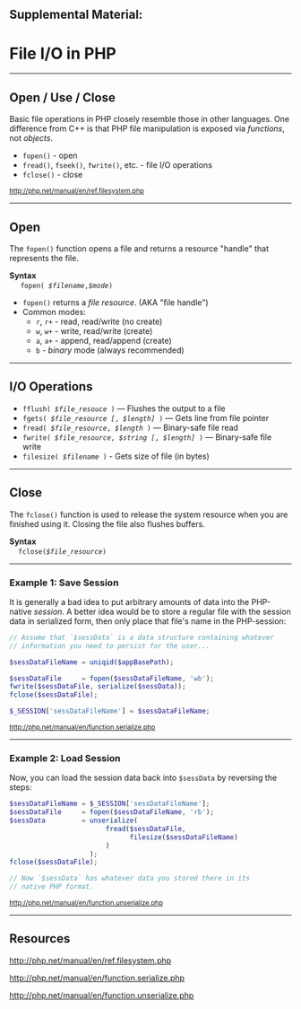 ## Supplemental Material:
# File I/O in PHP

<!-- .slide: data-background="assets/images/cloudfilestorage.jpg" class="bg-box" -->

---

## Open / Use / Close

Basic file operations in PHP closely resemble those in other languages.  One difference from C++ is that PHP file manipulation is exposed via _functions_, not _objects_.

* `fopen()` - open
* `fread()`, `fseek()`, `fwrite()`, etc. - file I/O operations
* `fclose()` - close

<small>http://php.net/manual/en/ref.filesystem.php</small>

---

## Open

The `fopen()` function opens a file and returns a resource "handle" that represents the file.

**Syntax**<br>
&nbsp;&nbsp;&nbsp;&nbsp; `fopen( `_`$filename`_`,`_`$mode`_`)`

* `fopen()` returns a _file resource_. (AKA "file handle")
* Common modes:
    - `r`, `r+` - read, read/write (no create)
    - `w`, `w+` - write, read/write (create)
    - `a`, `a+` - append, read/append (create)
    - `b` - _binary_ mode (always recommended)

---

## I/O Operations

* `fflush( `_`$file_resouce`_` )` — Flushes the output to a file
* `fgets( `_`$file_resource [`_`,`_` $length]`_` )` — Gets line from file pointer
* `fread( `_`$file_resource`_`,`_` $length`_` )` — Binary-safe file read
* `fwrite( `_`$file_resource`_`,`_` $string [`_`,`_` $length]`_` )` — Binary-safe file write
* `filesize( `_`$filename`_` )` - Gets size of file (in bytes)

---

## Close

The `fclose()` function is used to release the system resource when you are finished using it. Closing the file also flushes buffers.

**Syntax**     
&nbsp;&nbsp;&nbsp;&nbsp;`fclose(`_`$file_resource`_`)`

---

### Example 1: Save Session

It is generally a bad idea to put arbitrary amounts of data into the PHP-native _session_.  A better idea would be to store a regular file with the session data in serialized form, then only place that file's name in the PHP-session:

```php
// Assume that `$sessData` is a data structure containing whatever
// information you need to persist for the user...

$sessDataFileName = uniqid($appBasePath);

$sessDataFile     = fopen($sessDataFileName, 'wb');
fwrite($sessDataFile, serialize($sessData));
fclose($sessDataFile);

$_SESSION['sessDataFileName'] = $sessDataFileName;
```

<small>http://php.net/manual/en/function.serialize.php</small>

---

### Example 2: Load Session

Now, you can load the session data back into `$sessData` by reversing the steps:

```php
$sessDataFileName = $_SESSION['sessDataFileName'];
$sessDataFile     = fopen($sessDataFileName, 'rb');
$sessData         = unserialize(
                        fread($sessDataFile, 
                              filesize($sessDataFileName)
                        )
                    );
fclose($sessDataFile);

// Now `$sessData` has whatever data you stored there in its
// native PHP format.
```
<small>http://php.net/manual/en/function.unserialize.php</small>

---

## Resources

http://php.net/manual/en/ref.filesystem.php

http://php.net/manual/en/function.serialize.php

http://php.net/manual/en/function.unserialize.php


